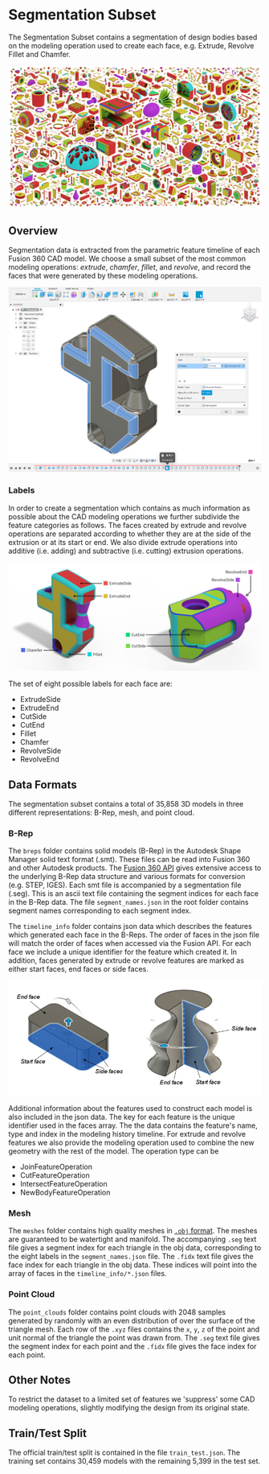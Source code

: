 # Segmentation Subset
The Segmentation Subset contains a segmentation of design bodies based on the modeling operation used to create each face, e.g. Extrude, Revolve Fillet and Chamfer.

![Segmentation Subset](images/segmentation_mosaic.jpg)


## Overview
Segmentation data is extracted from the parametric feature timeline of each Fusion 360 CAD model. We choose a small subset of the most common modeling operations: *extrude*, *chamfer*, *fillet*, and *revolve*, and record the faces that were generated by these modeling operations. 

![Segmentation Timeline](images/segmentation_timeline.png)


### Labels
In order to create a segmentation which contains as much information as possible about the CAD modeling operations we further subdivide the feature categories as follows.  The faces created by extrude and revolve operations are separated according to whether they are at the side of the extrusion or at its start or end.  We also divide extrude operations into additive (i.e. adding) and subtractive (i.e. cutting) extrusion operations.

![Segmentation Example](images/segmentation_example.jpg)

The set of eight possible labels for each face are: 
 - ExtrudeSide
 - ExtrudeEnd
 - CutSide
 - CutEnd
 - Fillet
 - Chamfer
 - RevolveSide
 - RevolveEnd



## Data Formats

The segmentation subset contains a total of 35,858 3D models in three different representations: B-Rep, mesh, and point cloud. 

### B-Rep
The `breps` folder contains solid models (B-Rep) in the Autodesk Shape Manager solid text format (.smt). These files can be read into Fusion 360 and other Autodesk products. The [Fusion 360 API](http://help.autodesk.com/view/fusion360/ENU/?guid=GUID-7B5A90C8-E94C-48DA-B16B-430729B734DC) gives extensive access to the underlying B-Rep data structure and various formats for conversion (e.g. STEP, IGES).  Each smt file is accompanied by a segmentation file (.seg).  This is an ascii text file containing the segment indices for each face in the B-Rep data.  The file `segment_names.json` in the root folder contains segment names corresponding to each segment index.   

The `timeline_info` folder contains json data which describes the features which generated each face in the B-Reps. The order of faces in the json file will match the order of faces when accessed via the Fusion API. For each face we include a unique identifier for the feature which created it. In addition, faces generated by extrude or revolve features are marked as either start faces, end faces or side faces.

![Start, end and side faces](images/segmentation_start_end_side_faces.jpg)

Additional information about the features used to construct each model is also included in the json data.  The key for each feature is the unique identifier used in the faces array.  The the data contains the feature's name, type and index in the modeling history timeline. For extrude and revolve features we also provide the modeling operation used to combine the new geometry with the rest of the model.  The operation type can be
- JoinFeatureOperation
- CutFeatureOperation
- IntersectFeatureOperation
- NewBodyFeatureOperation 


### Mesh
The `meshes` folder contains high quality meshes in [`.obj` format](https://en.wikipedia.org/wiki/Wavefront_.obj_file). The meshes are guaranteed to be watertight and manifold. The accompanying `.seg` text file gives a segment index for each triangle in the obj data, corresponding to the eight labels in the `segment_names.json` file. The `.fidx` text file gives the face index for each triangle in the obj data.  These indices will point into the array of faces in the `timeline_info/*.json` files.

### Point Cloud
The `point_clouds` folder contains point clouds with 2048 samples generated by randomly with an even distribution of over the surface of the triangle mesh.  Each row of the `.xyz` files contains the `x`, `y`, `z` of the point and unit normal of the triangle the point was drawn from. The `.seg` text file gives the segment index for each point and the `.fidx` file gives the face index for each point. 

## Other Notes
To restrict the dataset to a limited set of features we 'suppress' some CAD modeling operations, slightly modifying the design from its original state.


## Train/Test Split
The official train/test split is contained in the file `train_test.json`.  The training set contains 30,459 models with the remaining 5,399 in the test set.
